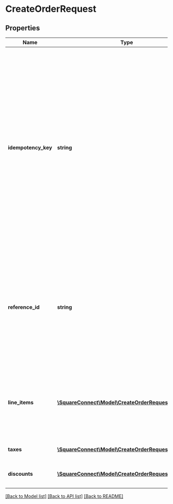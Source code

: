 # CreateOrderRequest

## Properties
Name | Type | Description | Notes
------------ | ------------- | ------------- | -------------
**idempotency_key** | **string** | A value you specify that uniquely identifies this order among orders you&#39;ve created.  If you&#39;re unsure whether a particular order was created successfully, you can reattempt it with the same idempotency key without worrying about creating duplicate orders.  See [Idempotency keys](#idempotencykeys) for more information. | [optional] 
**reference_id** | **string** | An optional ID you can associate with the order for your own purposes (such as to associate the order with an entity ID in your own database).  This value cannot exceed 40 characters. | [optional] 
**line_items** | [**\SquareConnect\Model\CreateOrderRequestLineItem[]**](CreateOrderRequestLineItem.md) | The line items to associate with this order.  Each line item represents a different product to include in a purchase. | 
**taxes** | [**\SquareConnect\Model\CreateOrderRequestTax[]**](CreateOrderRequestTax.md) | The taxes to include on the order. | [optional] 
**discounts** | [**\SquareConnect\Model\CreateOrderRequestDiscount[]**](CreateOrderRequestDiscount.md) | The discounts to include on the order. | [optional] 

[[Back to Model list]](../README.md#documentation-for-models) [[Back to API list]](../README.md#documentation-for-api-endpoints) [[Back to README]](../README.md)


